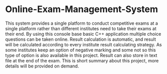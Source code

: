 # Online-Exam-Management-System
This system provides a single platform to conduct competitive exams at a single platform rather than different institutes need to take their exams at their end.
By using this console base basic C++ application multiple choice questions can be taken online.
Result calculation is automatic, and result will be calculated according to every institute result calculating strategy.
As some institutes keep an option of negative marking and some not so this type of option is also available in this project.
Result can also store in text file at the end of the exam.
This is short summary about this project, more details will be provided on demand.
